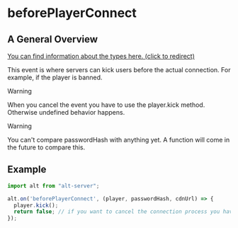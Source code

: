# beforePlayerConnect

## A General Overview

<a href="https://docs.altv.mp/js/api/alt-server.IServerEvent.html#_altmp_altv_types_alt_server_IServerEvent_beforePlayerConnect" target="_blank"> You can find information about the types here. (click to redirect) </a>

This event is where servers can kick users before the actual connection. For example, if the player is banned.

> [!WARNING]
> When you cancel the event you have to use the player.kick method. Otherwise undefined behavior happens.

> [!WARNING]
> You can't compare passwordHash with anything yet. A function will come in the future to compare this.

## Example

```js
import alt from "alt-server";

alt.on('beforePlayerConnect', (player, passwordHash, cdnUrl) => {
  player.kick();
  return false; // if you want to cancel the connection process you have to return false.
});
```
